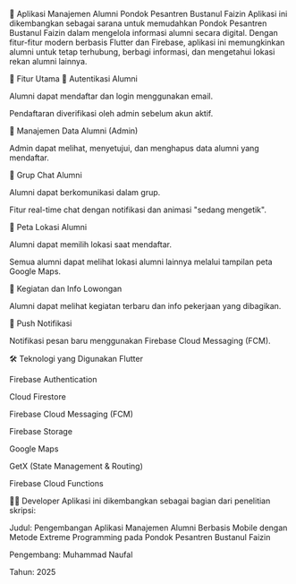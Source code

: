 📱 Aplikasi Manajemen Alumni Pondok Pesantren Bustanul Faizin
Aplikasi ini dikembangkan sebagai sarana untuk memudahkan Pondok Pesantren Bustanul Faizin dalam mengelola informasi alumni secara digital. Dengan fitur-fitur modern berbasis Flutter dan Firebase, aplikasi ini memungkinkan alumni untuk tetap terhubung, berbagi informasi, dan mengetahui lokasi rekan alumni lainnya.

🚀 Fitur Utama
🔐 Autentikasi Alumni

Alumni dapat mendaftar dan login menggunakan email.

Pendaftaran diverifikasi oleh admin sebelum akun aktif.

🧾 Manajemen Data Alumni (Admin)

Admin dapat melihat, menyetujui, dan menghapus data alumni yang mendaftar.

💬 Grup Chat Alumni

Alumni dapat berkomunikasi dalam grup.

Fitur real-time chat dengan notifikasi dan animasi "sedang mengetik".

📍 Peta Lokasi Alumni

Alumni dapat memilih lokasi saat mendaftar.

Semua alumni dapat melihat lokasi alumni lainnya melalui tampilan peta Google Maps.

📝 Kegiatan dan Info Lowongan

Alumni dapat melihat kegiatan terbaru dan info pekerjaan yang dibagikan.

🔔 Push Notifikasi

Notifikasi pesan baru menggunakan Firebase Cloud Messaging (FCM).

🛠️ Teknologi yang Digunakan
Flutter

Firebase Authentication

Cloud Firestore

Firebase Cloud Messaging (FCM)

Firebase Storage

Google Maps

GetX (State Management & Routing)

Firebase Cloud Functions

🧑‍💻 Developer
Aplikasi ini dikembangkan sebagai bagian dari penelitian skripsi:

Judul: Pengembangan Aplikasi Manajemen Alumni Berbasis Mobile dengan Metode Extreme Programming pada Pondok Pesantren Bustanul Faizin

Pengembang: Muhammad Naufal

Tahun: 2025
